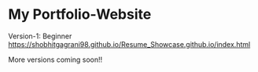 # My Portfolio-Website
Version-1: Beginner 
https://shobhitgagrani98.github.io/Resume_Showcase.github.io/index.html

More versions coming soon!!
